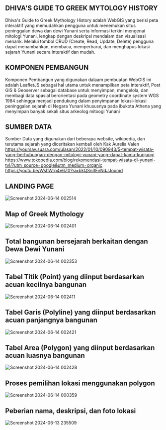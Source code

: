 
## DHIVA'S GUIDE TO GREEK MYTOLOGY HISTORY

Dhiva's Guide to Greek Mythology History adalah WebGIS yang berisi peta interaktif yang memudahkan pengguna untuk menemukan situs peninggalan dewa dan dewi Yunani serta informasi terkini mengenai mitologi Yunani, lengkap dengan deskripsi mendalam dan visualisasi menarik. Melalui tombol CRUD (Create, Read, Update, Delete) pengguna dapat menambahkan, membaca, memperbarui, dan menghapus lokasi sejarah Yunani secara interaktif dan mudah.

## KOMPONEN PEMBANGUN
Komponen Pembangun yang digunakan dalaam pembuatan WebGIS ini adalah LeafletJS sebagai hal utama untuk menampilkan peta interaktif, Post GIS & Geoserver sebagai database untuk menyimpan, mengelola, dan membagi data spasial berorientasi pada geometry coordinate system WGS 1984 sehingga menjadi pendukung dalam penyimpanan lokasi-lokasi peninggalan sejarah di Negara Yunani khususnya pada ibukota Athena yang menyimpan banyak sekali situs arkeolog mitoogi Yunani

## SUMBER DATA
Sumber Data yang digunakan dari beberapa website, wikipedia, dan terutama sejarah yang diceritakan kembali oleh Kak Aurelia Valen
https://yoursay.suara.com/ulasan/2022/01/10/090943/5-tempat-wisata-yang-berhubungan-dengan-mitologi-yunani-yang-dapat-kamu-kunjungi
https://www.tokopedia.com/blog/rekomendasi-tempat-wisata-di-yunani-tvl/?utm_source=google&utm_medium=organic
https://youtu.be/WshWrp4e6Z0?si=bkQSn3EvNdJJoumd

## LANDING PAGE
![Screenshot 2024-06-14 002514](https://github.com/dhiiivvaa/PGWL_Responsi_Dhiva/assets/142877556/256be25d-d95e-432e-be68-db96a3e3a72b)

## Map of Greek Mythology
![Screenshot 2024-06-14 002401](https://github.com/dhiiivvaa/PGWL_Responsi_Dhiva/assets/142877556/c696d782-8174-4eab-bfea-61466147b3d5)

## Total bangunan bersejarah berkaitan dengan Dewa Dewi Yunani
![Screenshot 2024-06-14 002353](https://github.com/dhiiivvaa/PGWL_Responsi_Dhiva/assets/142877556/c5b20047-810e-464d-a606-247130863e36)

## Tabel Titik (Point) yang diinput berdasarkan acuan kecilnya bangunan
![Screenshot 2024-06-14 002411](https://github.com/dhiiivvaa/PGWL_Responsi_Dhiva/assets/142877556/5ef6bd91-22b4-4370-96ee-5ce0c232b343)

## Tabel Garis (Polyline) yang diinput berdasarkan acuan panjangnya bangunan
![Screenshot 2024-06-14 002421](https://github.com/dhiiivvaa/PGWL_Responsi_Dhiva/assets/142877556/8f21a1fc-26e5-4e7b-aab8-68488b7035e8)

## Tabel Area (Polygon) yang diinput berdasarkan acuan luasnya bangunan
![Screenshot 2024-06-14 002428](https://github.com/dhiiivvaa/PGWL_Responsi_Dhiva/assets/142877556/110b4920-3b0f-49a2-bec2-2673e8802300)

## Proses pemilihan lokasi menggunakan polygon
![Screenshot 2024-06-14 000359](https://github.com/dhiiivvaa/PGWL_Responsi_Dhiva/assets/142877556/50310750-03a4-4723-9540-333e03c11516)

## Peberian nama, deskripsi, dan foto lokasi
![Screenshot 2024-06-13 235509](https://github.com/dhiiivvaa/PGWL_Responsi_Dhiva/assets/142877556/136185eb-c965-43e0-a01d-d67fa85e4bc8)

